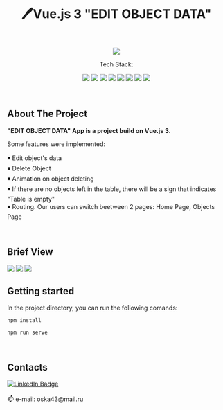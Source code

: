 <h1 align="center">🖊Vue.js 3 "EDIT OBJECT DATA"</h1>

<br>
<p align="center">
     <img src="https://img.shields.io/github/stars/OlgaBuLL/Vue2_Task-Manager">
</p>

<p align="center">Tech Stack:</p>
<p align="center">
    <img src="https://img.shields.io/badge/vuejs-%2335495e.svg?style=for-the-badge&logo=vuedotjs&logoColor=%234FC08D">
    <img src="https://img.shields.io/badge/bootstrap-%238511FA.svg?style=for-the-badge&logo=bootstrap&logoColor=white">
    <img src="https://img.shields.io/badge/SASS-hotpink.svg?style=for-the-badge&logo=SASS&logoColor=white">
    <img src="https://img.shields.io/badge/javascript-%23323330.svg?style=for-the-badge&logo=javascript&logoColor=%23F7DF1E">
    <img src="https://img.shields.io/badge/node.js-8CCB5E?style=for-the-badge&logo=node.js&logoColor=white">
    <img src="https://img.shields.io/badge/npm-%23E34F26?style=for-the-badge&logo=npm&logoColor=white">  
    <img src="https://img.shields.io/badge/css3-%231572B6.svg?style=for-the-badge&logo=css3&logoColor=white">
    <img src="https://img.shields.io/badge/html5-%23E34F26.svg?style=for-the-badge&logo=html5&logoColor=white"> 
  
</p>
<br>

## About The Project

**"EDIT OBJECT DATA" App is a project build on Vue.js 3.**    

Some features were implemented:    
   
◾  Edit object's data    
◾  Delete Object      
◾  Animation on object deleting       
◾  If there are no objects left in the table, there will be a sign that indicates "Table is empty"    
◾  Routing. Our users can switch beetween 2 pages: Home Page, Objects Page    

<br>

## Brief View

<a href="https://olgabull.github.io/Vue3_Object-edit/"><img src="https://github.com/OlgaBuLL/Vue3_Object-edit/assets/108359930/d4109722-1178-4f3a-a677-63f029dfec1a"/></a>
<img src="https://github.com/OlgaBuLL/Vue3_Object-edit/assets/108359930/5f99de79-6d3d-4963-a9f0-36e3974bbc04"/>
<img src="https://github.com/OlgaBuLL/Vue3_Object-edit/assets/108359930/af510d91-9d05-43e1-9287-e3068f24b385"/>


## Getting started

In the project directory, you can run the following comands:    

`npm install`    

`npm run serve`    

<br>

## Contacts

<a href="https://www.linkedin.com/in/olga-bulgakova-014254243/" target="_blank">
    <img src="https://img.shields.io/badge/LinkedIn-blue?style=for-the-badge&logo=linkedin&logoColor=white" alt="LinkedIn Badge"/>
  </a>
<br>
<br>
📫 e-mail: oska43@mail.ru
<br><br>
